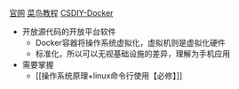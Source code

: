 [官网](https://www.docker.com/)
[菜鸟教程](https://www.runoob.com/docker/docker-tutorial.html)
[CSDIY-Docker](https://csdiy.wiki/%E5%BF%85%E5%AD%A6%E5%B7%A5%E5%85%B7/Docker/?h=docker)

- 开放源代码的开放平台软件
	- Docker容器将操作系统虚拟化，虚拟机则是虚拟化硬件
	- 标准化，所以可以无视基础设施的差异，理解为手机应用
- 需要掌握
	- [[操作系统原理+linux命令行使用【必修】]]